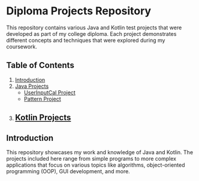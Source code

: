 # Diploma Projects Repository

This repository contains various Java and Kotlin test projects that were developed as part of my college diploma. Each project demonstrates different concepts and techniques that were explored during my coursework.

## Table of Contents

1. [Introduction](#introduction)
2. [Java Projects](#projects)
   - [UserInputCal Project](https://github.com/Siddhesh2377/GPM-CLG-Test-Projects/blob/master/src/Projects/UserInputCal.java)
   - [Pattern Project](https://github.com/Siddhesh2377/GPM-CLG-Test-Projects/blob/master/src/Projects/PatternClass.java)
3. [Kotlin Projects](#projects)
   - 

## Introduction

This repository showcases my work and knowledge of Java and Kotlin. The projects included here range from simple programs to more complex applications that focus on various topics like algorithms, object-oriented programming (OOP), GUI development, and more.
